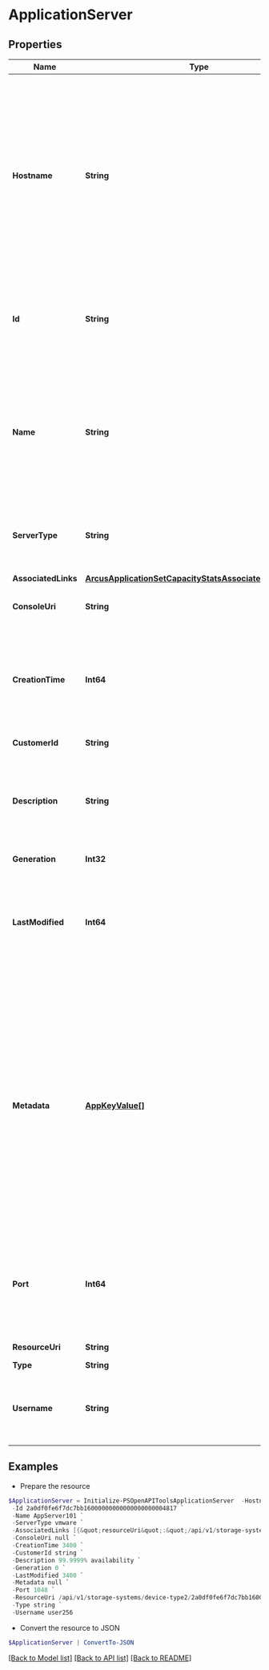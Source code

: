 # ApplicationServer
## Properties

Name | Type | Description | Notes
------------ | ------------- | ------------- | -------------
**Hostname** | **String** | Application server hostname. String of alphanumeric characters, valid range is from 2 to 255; Each label must be between 1 and 63 characters long; Hypen and  colon are allowed after the first and before the last character. &#x60;Filter, Sort&#x60; | [optional] 
**Id** | **String** | Identifier for the application server. A 42 digit hexadecimal number. &#x60;Filter&#x60; | [optional] 
**Name** | **String** | Name of the volume. String of up to 64 alphanumeric, hyphenated, colon, or period-separated characters; but cannot begin with hyphen, colon or period. &#x60;Filter, Sort&#x60; | [optional] 
**ServerType** | **String** | Application server type. Possible values: &#39;vss&#39;, &#39;vmware&#39;. &#x60;Filter, Sort&#x60; | [optional] 
**AssociatedLinks** | [**ArcusApplicationSetCapacityStatsAssociatedLinksInner[]**](ArcusApplicationSetCapacityStatsAssociatedLinksInner.md) | Associated Links Details | [optional] 
**ConsoleUri** | **String** | consoleUri for detailed storage object | [optional] 
**CreationTime** | **Int64** | Time when this application server was created. Seconds since last epoch i.e. 00:00 January 1, 1970 | [optional] 
**CustomerId** | **String** | customerId | [optional] 
**Description** | **String** | Text description of application server. String of up to 255 printable ASCII characters. Defaults to the empty string. | [optional] 
**Generation** | **Int32** | generation | [optional] 
**LastModified** | **Int64** | Time when this application server was last modified. Seconds since last epoch i.e. 00:00 January 1, 1970. | [optional] 
**Metadata** | [**AppKeyValue[]**](AppKeyValue.md) | Key-value pairs that augment an application server&#39;s attributes. List of key-value pairs. Keys must be unique and non-empty. When creating an object, values must be non-empty. When updating an object, an empty value causes the corresponding key to be removed. Defaults to an empty array. | [optional] 
**Port** | **Int64** | Application server port number. Positive integer value up to 65535 representing TCP/IP port. Defaults to 65536. | [optional] 
**ResourceUri** | **String** | Link to the object URI | [optional] 
**Type** | **String** | type | [optional] 
**Username** | **String** | Application server username. String of up to 255 printable ASCII characters. | [optional] 

## Examples

- Prepare the resource
```powershell
$ApplicationServer = Initialize-PSOpenAPIToolsApplicationServer  -Hostname nimble-appserver.com `
 -Id 2a0df0fe6f7dc7bb16000000000000000000004817 `
 -Name AppServer101 `
 -ServerType vmware `
 -AssociatedLinks [{&quot;resourceUri&quot;:&quot;/api/v1/storage-systems/device-type2/2a0df0fe6f7dc7bb16000000000000000000004817&quot;,&quot;type&quot;:&quot;storage-systems&quot;}] `
 -ConsoleUri null `
 -CreationTime 3400 `
 -CustomerId string `
 -Description 99.9999% availability `
 -Generation 0 `
 -LastModified 3400 `
 -Metadata null `
 -Port 1048 `
 -ResourceUri /api/v1/storage-systems/device-type2/2a0df0fe6f7dc7bb16000000000000000000004817 `
 -Type string `
 -Username user256
```

- Convert the resource to JSON
```powershell
$ApplicationServer | ConvertTo-JSON
```

[[Back to Model list]](../README.md#documentation-for-models) [[Back to API list]](../README.md#documentation-for-api-endpoints) [[Back to README]](../README.md)

